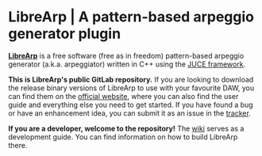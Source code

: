 # LibreArp | A pattern-based arpeggio generator plugin

[**LibreArp**](https://librearp.gitlab.io/) is a free software (free as in freedom) pattern-based arpeggio generator
(a.k.a. arpeggiator) written in C++ using the [JUCE framework](https://juce.com/).

**This is LibreArp's public GitLab repository.** If you are looking to download the release binary versions of LibreArp
to use with your favourite DAW, you can find them on the [official website](https://librearp.gitlab.io/), where you can
also find the user guide and everything else you need to get started. If you have found a bug or have an enhancement
idea, you can submit it as an issue in the [tracker](https://gitlab.com/LibreArp/LibreArp/issues).

**If you are a developer, welcome to the repository!** The [wiki](https://gitlab.com/LibreArp/LibreArp/wikis/home)
serves as a development guide. You can find information on how to build LibreArp there.
